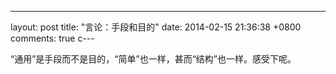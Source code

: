 ---
layout: post
title: "言论：手段和目的"
date: 2014-02-15 21:36:38 +0800
comments: true
c---

“通用”是手段而不是目的，“简单”也一样，甚而“结构”也一样。感受下呢。
